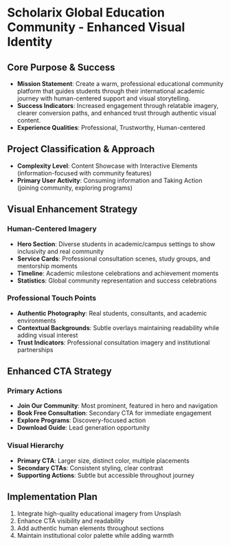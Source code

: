 # Scholarix Global Education Community - Enhanced Visual Identity

## Core Purpose & Success
- **Mission Statement**: Create a warm, professional educational community platform that guides students through their international academic journey with human-centered support and visual storytelling.
- **Success Indicators**: Increased engagement through relatable imagery, clearer conversion paths, and enhanced trust through authentic visual content.
- **Experience Qualities**: Professional, Trustworthy, Human-centered

## Project Classification & Approach
- **Complexity Level**: Content Showcase with Interactive Elements (information-focused with community features)
- **Primary User Activity**: Consuming information and Taking Action (joining community, exploring programs)

## Visual Enhancement Strategy

### Human-Centered Imagery
- **Hero Section**: Diverse students in academic/campus settings to show inclusivity and real community
- **Service Cards**: Professional consultation scenes, study groups, and mentorship moments
- **Timeline**: Academic milestone celebrations and achievement moments
- **Statistics**: Global community representation and success celebrations

### Professional Touch Points
- **Authentic Photography**: Real students, consultants, and academic environments
- **Contextual Backgrounds**: Subtle overlays maintaining readability while adding visual interest
- **Trust Indicators**: Professional consultation imagery and institutional partnerships

## Enhanced CTA Strategy

### Primary Actions
- **Join Our Community**: Most prominent, featured in hero and navigation
- **Book Free Consultation**: Secondary CTA for immediate engagement
- **Explore Programs**: Discovery-focused action
- **Download Guide**: Lead generation opportunity

### Visual Hierarchy
- **Primary CTA**: Larger size, distinct color, multiple placements
- **Secondary CTAs**: Consistent styling, clear contrast
- **Supporting Actions**: Subtle but accessible throughout journey

## Implementation Plan
1. Integrate high-quality educational imagery from Unsplash
2. Enhance CTA visibility and readability
3. Add authentic human elements throughout sections
4. Maintain institutional color palette while adding warmth